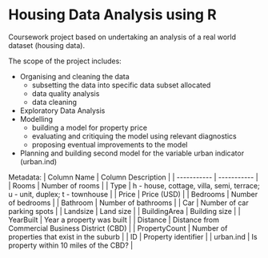# Housing Data Analysis using R
Coursework project based on undertaking an analysis of a real world dataset (housing data). 

The scope of the project includes:
* Organising and cleaning the data
  * subsetting the data into specific data subset allocated
  * data quality analysis
  * data cleaning
* Exploratory Data Analysis
* Modelling
  * building a model for property price
  * evaluating and critiquing the model using relevant diagnostics
  * proposing eventual improvements to the model
 * Planning and building second model for the variable urban indicator (urban.ind)
 
 
 Metadata:
| Column Name     | Column Description |
| ----------- | ----------- |
| Rooms      | Number of rooms |
| Type   | h - house, cottage, villa, semi, terrace; u - unit, duplex; t - townhouse |
| Price   | Price (USD)        |
| Bedrooms   | Number of bedrooms        |
| Bathroom   | Number of bathrooms         |
| Car   | Number of car parking spots        |
| Landsize   | Land size        |
| BuildingArea   | Building size       |
| YearBuilt | Year a property was built |
| Distance | Distance from Commercial Business District (CBD) |
| PropertyCount | Number of properties that exist in the suburb |
| ID | Property identifier |
| urban.ind | Is property within 10 miles of the CBD? |
